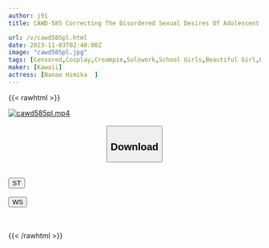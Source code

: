 ```yaml
---
author: j91
title: CAWD-585 Correcting The Disordered Sexual Desires Of Adolescent Boys! Himika, The Quietest And Most Serious Girl In School, Has Bold And Vulgar Creampie Activities Himika Nanao

url: /v/cawd585pl.html
date: 2023-11-03T02:40:00Z
image: "cawd585pl.jpg"
tags: [Censored,Cosplay,Creampie,Solowork,School Girls,Beautiful Girl,Bunny Girl	 ]
maker: [Kawaii]
actress: [Nanao Himika  ]
---
```



{{< rawhtml >}}

<div class="video" data-videoid="DWA6pewbbWtklQw">
    <a href="javascript:;">
        <img src="https://my.j91.asia/v/cawd585pl.jpg" width="WIDTH" height="HEIGHT" alt="cawd585pl.mp4" loading="lazy">
    </a>
</div>

<script type="text/javascript" src="https://j91.asia/asset/on-demand-st.js"></script>

<br>
  <link rel="stylesheet" href="https://j91.asia/asset/bs5.css">
  
  <center>
  <button class="btn btn-primary" type="button" data-bs-toggle="collapse" data-bs-target=".multi-collapse" aria-expanded="false" aria-controls="multiCollapseExample1 multiCollapseExample2"><h2>Download</h2></button></center>
</p>
<div class="row">
  <div class="col">
    <div class="collapse multi-collapse" id="multiCollapseExample1">
      <div class="card card-body">
	      	      <br>
<div class="buttons">  
<a href="https://streamtape.to/v/DWA6pewbbWtklQw"><button class="btn-hover color-3"><i class="fa fa-download"></i> ST</button></a></div>
    </div>
  </div>
</div>
  <div class="col">
    <div class="collapse multi-collapse" id="multiCollapseExample2">
      <div class="card card-body">
	      <br>
<div class="buttons">
    <a href="https://wolfstream.tv/5i428iuparw3"><button class="btn-hover color-9"><i class="fa fa-download"></i> WS</button></a></div>
<br><br>
      </div>
    </div>
  </div>
</div>

{{< /rawhtml >}}
